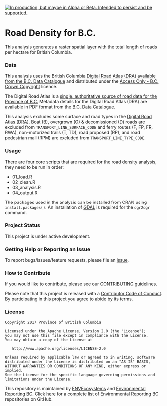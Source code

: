 <!-- README.md is generated from README.Rmd. Please edit that file -->
<a id="devex-badge" rel="Delivery" href="https://github.com/BCDevExchange/assets/blob/master/README.md"><img alt="In production, but maybe in Alpha or Beta. Intended to persist and be supported." style="border-width:0" src="https://assets.bcdevexchange.org/images/badges/delivery.svg" title="In production, but maybe in Alpha or Beta. Intended to persist and be supported." /></a>

Road Density for B.C.
=====================

This analysis generates a raster spatial layer with the total length of roads per hectare for British Columbia.

### Data

This analysis uses the British Columbia [Digital Road Atlas (DRA) available from the B.C. Data Catalogue]((https://catalogue.data.gov.bc.ca/dataset/bb060417-b6e6-4548-b837-f9060d94743e)) and distributed under the [Access Only - B.C. Crown Copyright](https://www2.gov.bc.ca/gov/content?id=1AAACC9C65754E4D89A118B875E0FBDA) licence.

The Digital Road Atlas is a [single, authoritative source of road data for the Province of B.C.](https://www2.gov.bc.ca/gov/content?id=21FFEC94B0AD40818D2D2AF06D522714) Metadata details for the Digital Road Atlas (DRA) are available in PDF format from the [B.C. Data Catalogue](https://catalogue.data.gov.bc.ca/dataset/bb060417-b6e6-4548-b837-f9060d94743e).

This analysis excludes some surface and road types in the [Digital Road Atlas (DRA)](https://catalogue.data.gov.bc.ca/dataset/bb060417-b6e6-4548-b837-f9060d94743e). Boat (B), overgrown (O) & decomissioned (D) roads are excluded from `TRANSPORT_LINE_SURFACE_CODE` and ferry routes (F, FP, FR, RWA), non-motorized trails (T, TD), road proposed (RP), and road pedestrian mall (RPM) are excluded from `TRANSPORT_LINE_TYPE_CODE`.

### Usage

There are four core scripts that are required for the road density analysis, they need to be run in order:

-   01\_load.R
-   02\_clean.R
-   03\_analysis.R
-   04\_output.R

The packages used in the analysis can be installed from CRAN using `install.packages()`. An installation of [GDAL](http://www.gdal.org/) is required for the `ogr2ogr` command.

### Project Status

This project is under active development.

### Getting Help or Reporting an Issue

To report bugs/issues/feature requests, please file an [issue](https://github.com/bcgov/bc-road-analysis/issues/).

### How to Contribute

If you would like to contribute, please see our [CONTRIBUTING](CONTRIBUTING.md) guidelines.

Please note that this project is released with a [Contributor Code of Conduct](CODE_OF_CONDUCT.md). By participating in this project you agree to abide by its terms.

### License

    Copyright 2017 Province of British Columbia

    Licensed under the Apache License, Version 2.0 (the "License");
    you may not use this file except in compliance with the License.
    You may obtain a copy of the License at 

       http://www.apache.org/licenses/LICENSE-2.0

    Unless required by applicable law or agreed to in writing, software
    distributed under the License is distributed on an "AS IS" BASIS,
    WITHOUT WARRANTIES OR CONDITIONS OF ANY KIND, either express or implied.
    See the License for the specific language governing permissions and
    limitations under the License.

This repository is maintained by [ENVEcosystems](https://github.com/orgs/bcgov/teams/envecosystems/members) and [Environmental Reporting BC](http://www2.gov.bc.ca/gov/content?id=FF80E0B985F245CEA62808414D78C41B). Click [here](https://github.com/bcgov/EnvReportBC-RepoList) for a complete list of Environmental Reporting BC repositories on GitHub.
